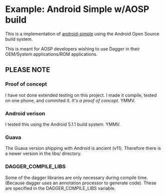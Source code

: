 Example: Android Simple w/AOSP build
=======================

This is a implementation of [android-simple](https://github.com/google/dagger/tree/master/examples/android-simple) 
using the Android Open Source build system.

This is meant for AOSP developers wishing to use Dagger in their OEM/System applications/ROM applications.

## PLEASE NOTE
### Proof of concept
I have not done extended testing on this project. I made it compile, tested on one phone, and commited it. *It's a proof of concept*. YMMV.

### Android verison
I tested this using the Android 5.1.1 build system. YMMV.

### Guava
The Guava version shipping with Android is ancient (v11). Therefore there is a newer version in the libs/ directory.

### DAGGER_COMPILE_LIBS
Some of the dagger libraries are only necessary during compile time. (Because dagger uses an annotation processor to generate code). These are specified in the DAGGER_COMPILE_LIBS variable.
